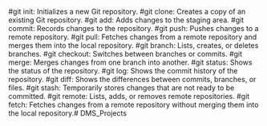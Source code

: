 #git init: Initializes a new Git repository.
#git clone: Creates a copy of an existing Git repository.
#git add: Adds changes to the staging area.
#git commit: Records changes to the repository.
#git push: Pushes changes to a remote repository.
#git pull: Fetches changes from a remote repository and merges them into the local repository.
#git branch: Lists, creates, or deletes branches.
#git checkout: Switches between branches or commits.
#git merge: Merges changes from one branch into another.
#git status: Shows the status of the repository.
#git log: Shows the commit history of the repository.
#git diff: Shows the differences between commits, branches, or files.
#git stash: Temporarily stores changes that are not ready to be committed.
#git remote: Lists, adds, or removes remote repositories.
#git fetch: Fetches changes from a remote repository without merging them into the local repository.# DMS_Projects

